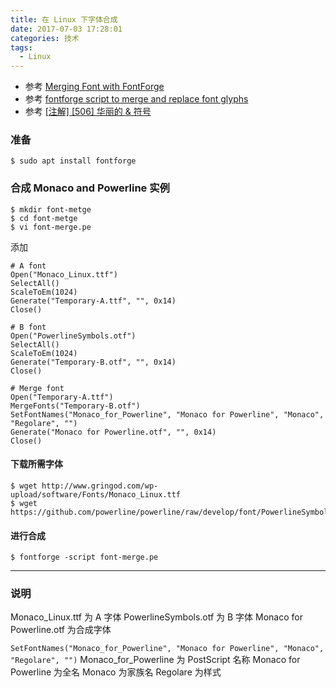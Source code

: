 ```yaml
---
title: 在 Linux 下字体合成
date: 2017-07-03 17:28:01
categories: 技术
tags:
  - Linux
---
```


* 参考 [Merging Font with FontForge](http://7thgen.info/blog/2008/07/merging-font-with-fontforge/)
* 参考 [fontforge script to merge and replace font glyphs](https://cat-in-136.github.io/2010/02/fontforge-script-to-merge-and-replace.html)
* 参考 [[注解] [506] 华丽的 & 符号](https://github.com/cssmagic/CSS-Secrets/issues/63)
<!--more-->

### 准备
```
$ sudo apt install fontforge
```
<!--more-->

### 合成 Monaco and Powerline 实例
```
$ mkdir font-metge
$ cd font-metge
$ vi font-merge.pe
```
添加
```
# A font                                             
Open("Monaco_Linux.ttf")
SelectAll()
ScaleToEm(1024)
Generate("Temporary-A.ttf", "", 0x14)
Close()

# B font
Open("PowerlineSymbols.otf")
SelectAll()
ScaleToEm(1024)
Generate("Temporary-B.otf", "", 0x14)
Close()

# Merge font
Open("Temporary-A.ttf")
MergeFonts("Temporary-B.otf")
SetFontNames("Monaco_for_Powerline", "Monaco for Powerline", "Monaco", "Regolare", "")
Generate("Monaco for Powerline.otf", "", 0x14)
Close()
```

#### 下载所需字体
```
$ wget http://www.gringod.com/wp-upload/software/Fonts/Monaco_Linux.ttf
$ wget https://github.com/powerline/powerline/raw/develop/font/PowerlineSymbols.otf
```

#### 进行合成
```
$ fontforge -script font-merge.pe
```

---

### 说明
Monaco_Linux.ttf 为 A 字体
PowerlineSymbols.otf 为 B 字体
Monaco for Powerline.otf 为合成字体

`SetFontNames("Monaco_for_Powerline", "Monaco for Powerline", "Monaco", "Regolare", "")`
Monaco_for_Powerline 为 PostScript 名称
Monaco for Powerline 为全名
Monaco 为家族名
Regolare 为样式
